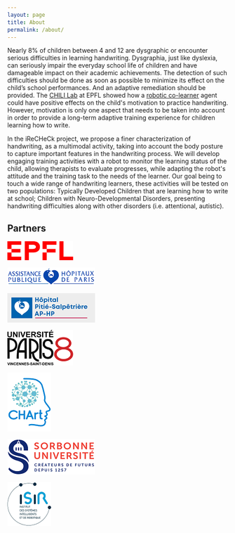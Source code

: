 ```yaml
---
layout: page
title: About
permalink: /about/
---
```


Nearly 8% of children between 4 and 12 are dysgraphic or encounter serious difficulties in learning handwriting. Dysgraphia, just like dyslexia, can seriously impair the everyday school life of children and have damageable impact on their academic achievements. The detection of such difficulties should be done as soon as possible to minimize its effect on the child’s school performances. And an adaptive remediation should be provided. The [CHILI Lab](http://chili.epfl.ch) at EPFL showed how a [robotic co-learner](http://chili.epfl.ch/cowriter) agent could have positive effects on the child's motivation to practice handwriting. However, motivation is only one aspect that needs to be taken into account in order to provide a long-term adaptive training experience for children learning how to write.

In the iReCHeCk project, we propose a finer characterization of handwriting, as a multimodal activity, taking into account the body posture to capture important features in the handwriting process. We will develop engaging training activities with a robot to monitor the learning status of the child, allowing therapists to evaluate progresses, while adapting the robot's attitude and the training task to the needs of the learner. Our goal being to touch a wide range of handwriting learners, these activities will be tested on two populations: Typically Developed Children that are learning how to write at school; Children with Neuro-Developmental Disorders, presenting handwriting difficulties along with other disorders (i.e. attentional, autistic).

## Partners
![Ecole polytechnique fédérale de Lausanne - CHILI Lab](/images/Logo_EPFL.png "EPFL - CHILI Lab")

![Assistance Publique - Hôpitaux de Paris](/images/Logo_APHP.gif "APHP")

![Hôpital de la Pitié-Salpêtrière](/images/Logo_Salpetriere.png "Pitié-Salpêtrière")

![Université Paris 8](/images/Logo_Paris8.png "Université Paris 8")

![Laboratoire de Cognitions Humaine et Artificielle](/images/Logo_CHArt.png "CHArt")

![Sorbonne Université](/images/Logo_Sorbonne.png "Sorbonne Université")

![Institut des Systèmes Intelligents et de Robotique](/images/Logo_ISIR.png "CHArt")




